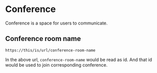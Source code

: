 # Conference

Conference is a space for users to communicate.

## Conference room name
```
https://this/is/url/conference-room-name
```
In the above url, `conference-room-name` would be read as id. And that id would be used to join corresponding conference.


